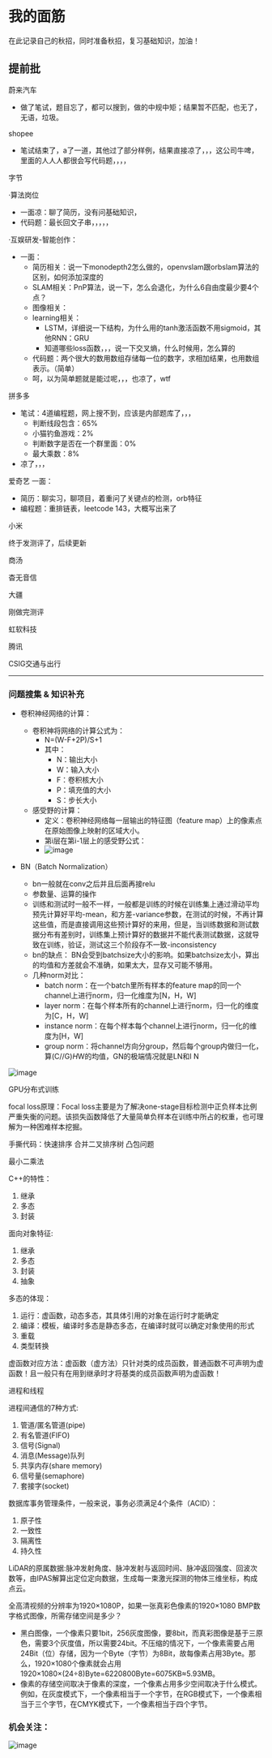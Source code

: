 # 我的面筋
在此记录自己的秋招，同时准备秋招，复习基础知识，加油！

## 提前批
蔚来汽车
 - 做了笔试，题目忘了，都可以搜到，做的中规中矩；结果暂不匹配，也无了，无语，垃圾。

shopee
 - 笔试结束了，a了一道，其他过了部分样例，结果直接凉了，，，这公司牛啤，里面的人人人都很会写代码题，，，，


字节

·算法岗位
 - 一面凉：聊了简历，没有问基础知识，
 - 代码题：最长回文子串，，，，，

·互娱研发-智能创作：
 - 一面：
   - 简历相关：说一下monodepth2怎么做的，openvslam跟orbslam算法的区别，如何添加深度的
   - SLAM相关：PnP算法，说一下，怎么会退化，为什么6自由度最少要4个点？
   - 图像相关：
   - learning相关：
     - LSTM，详细说一下结构，为什么用的tanh激活函数不用sigmoid，其他RNN：GRU
     - 知道哪些loss函数，，，说一下交叉熵，什么时候用，怎么算的
   - 代码题：两个很大的数用数组存储每一位的数字，求相加结果，也用数组表示。（简单）
   - 呵，以为简单题就是能过呢，，，也凉了，wtf


拼多多
 - 笔试：4道编程题，网上搜不到，应该是内部题库了，，，
   - 判断线段包含：65%
   - 小猫钓鱼游戏：2%
   - 判断数字是否在一个群里面：0%
   - 最大乘数：8%
 - 凉了，，， 

爱奇艺
一面：
 - 简历：聊实习，聊项目，着重问了关键点的检测，orb特征
 - 编程题：重排链表，leetcode 143，大概写出来了

小米

终于发测评了，后续更新

商汤

杳无音信

大疆

刚做完测评

虹软科技

腾讯

CSIG交通与出行

----
### 问题搜集 & 知识补充

- 卷积神经网络的计算：
  - 卷积神将网络的计算公式为：
    - N=(W-F+2P)/S+1
    - 其中：
      - N：输出大小
      - W：输入大小
      - F：卷积核大小
      - P：填充值的大小
      - S：步长大小
  - 感受野的计算：
    - 定义：卷积神经网络每一层输出的特征图（feature map）上的像素点在原始图像上映射的区域大小。
    - 第i层在第i-1层上的感受野公式：
    - ![image](https://user-images.githubusercontent.com/35659023/127335073-39f9d606-a800-4638-9b0b-e207479072c9.png)



- BN（Batch Normalization）
  - bn一般就在conv之后并且后面再接relu
  - 参数量、运算的操作
  - 训练和测试时一般不一样，一般都是训练的时候在训练集上通过滑动平均预先计算好平均-mean，和方差-variance参数，在测试的时候，不再计算这些值，而是直接调用这些预计算好的来用，但是，当训练数据和测试数据分布有差别时，训练集上预计算好的数据并不能代表测试数据，这就导致在训练，验证，测试这三个阶段存不一致-inconsistency
  - bn的缺点：
    BN会受到batchsize大小的影响。如果batchsize太小，算出的均值和方差就会不准确，如果太大，显存又可能不够用。
  - 几种norm对比：
    - batch norm：在一个batch里所有样本的feature map的同一个channel上进行norm，归一化维度为[N，H，W]
    - layer norm：在每个样本所有的channel上进行norm，归一化的维度为[C，H，W]
    - instance norm：在每个样本每个channel上进行norm，归一化的维度为[H，W]
    - group norm：将channel方向分group，然后每个group内做归一化，算(C//G)*H*W的均值，GN的极端情况就是LN和I N

![image](https://user-images.githubusercontent.com/35659023/125475672-f728ecd2-8d44-4e19-a779-84660a7a17af.png)


GPU分布式训练

focal loss原理：Focal loss主要是为了解决one-stage目标检测中正负样本比例严重失衡的问题。该损失函数降低了大量简单负样本在训练中所占的权重，也可理解为一种困难样本挖掘。


手撕代码：快速排序 合并二叉排序树 凸包问题

最小二乘法

C++的特性：
  1. 继承
  2. 多态
  3. 封装

面向对象特征:
  1. 继承
  2. 多态
  3. 封装
  4. 抽象

多态的体现：
  1. 运行：虚函数，动态多态，其具体引用的对象在运行时才能确定
  2. 编译：模板，编译时多态是静态多态，在编译时就可以确定对象使用的形式
  3. 重载
  4. 类型转换

虚函数对应方法：虚函数（虚方法）只针对类的成员函数，普通函数不可声明为虚函数！且一般只有在用到继承时才将基类的成员函数声明为虚函数！

进程和线程

进程间通信的7种方式:
  1. 管道/匿名管道(pipe)
  2. 有名管道(FIFO)
  3. 信号(Signal)
  4. 消息(Message)队列
  5. 共享内存(share memory)
  6. 信号量(semaphore)
  7. 套接字(socket)

数据库事务管理条件，一般来说，事务必须满足4个条件（ACID）：
  1. 原子性
  2. 一致性
  3. 隔离性
  4. 持久性

LiDAR的原属数据:脉冲发射角度、脉冲发射与返回时间、脉冲返回强度、回波次数等，由IPAS解算出定位定向数据，生成每一束激光探测的物体三维坐标，构成点云。

全高清视频的分辨率为1920×1080P，如果一张真彩色像素的1920×1080 BMP数字格式图像，所需存储空间是多少？
  - 黑白图像，一个像素只要1bit，256灰度图像，要8bit，而真彩图像是基于三原色，需要3个灰度值，所以需要24bit。不压缩的情况下，一个像素需要占用24Bit（位）存储，因为一个Byte（字节）为8Bit，故每像素占用3Byte。那么，1920×1080个像素就会占用1920×1080×(24÷8)Byte=6220800Byte=6075KB≈5.93MB。
  - 像素的存储空间取决于像素的深度，一个像素占用多少空间取决于什么模式。例如，在灰度模式下，一个像素相当于一个字节，在RGB模式下，一个像素相当于三个字节，在CMYK模式下，一个像素相当于四个字节。
 
### 机会关注：

![image](https://user-images.githubusercontent.com/35659023/125221928-9cc8b500-e2fb-11eb-9b87-c749bd274620.png)

